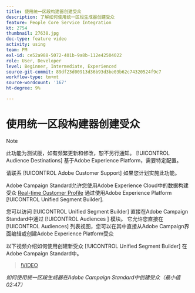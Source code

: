 ```yaml
---
title: 使用统一区段构建器创建受众
description: 了解如何使用统一区段生成器创建受众
feature: People Core Service Integration
kt: 2754
thumbnail: 27638.jpg
doc-type: feature video
activity: using
team: PM
exl-id: ce52a988-5072-401b-9a8b-112e42504022
role: User, Developer
level: Beginner, Intermediate, Experienced
source-git-commit: 89df23d00913d36b93d3be03b62c74320524f9c7
workflow-type: tm+mt
source-wordcount: '167'
ht-degree: 9%

---
```


# 使用统一区段构建器创建受众

>[!NOTE]
>
>此功能为测试版，如有频繁更新和修改，恕不另行通知。 [!UICONTROL Audience Destinations] 基于Adobe Experience Platform，需要特定配置。
>
>请联系 [!UICONTROL Adobe Customer Support] 如果您计划实施此功能。

Adobe Campaign Standard允许您使用Adobe Experience Cloud中的数据构建受众 [Real-time Customer Profile](https://experienceleague.adobe.com/docs/platform-learn/tutorials/profiles/understanding-the-real-time-customer-profile.html?lang=en) 通过使用Adobe Experience Platform [!UICONTROL Unified Segment Builder].

您可以访问 [!UICONTROL Unified Segment Builder] 直接在Adobe Campaign Standard中通过 [!UICONTROL Audiences ] 模块。 它允许您直接在 [!UICONTROL Audiences] 列表视图，您可以在其中直接从Adobe Campaign界面编辑或创建Adobe Experience Platform受众

以下视频介绍如何使用创建新受众 [!UICONTROL Unified Segment Builder] 在Adobe Campaign Standard中。

>[!VIDEO](https://video.tv.adobe.com/v/27638?quality=12&learn=on)

*如何使用统一区段生成器在Adobe Campaign Standard中创建受众（最小值02:47）*
